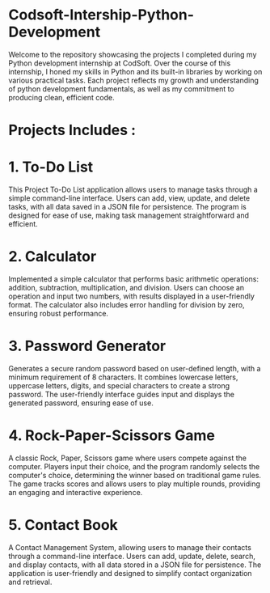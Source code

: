 # Codsoft-Intership-Python-Development
Welcome to the repository showcasing the projects I completed during my Python development internship at CodSoft. Over the course of this internship, I honed my skills in Python and its built-in libraries by working on various practical tasks. Each project reflects my growth and understanding of python development fundamentals, as well as my commitment to producing clean, efficient code.
# Projects Includes :
# 1. To-Do List
This Project To-Do List application allows users to manage tasks through a simple command-line interface. Users can add, view, update, and delete tasks, with all data saved in a JSON file for persistence. The program is designed for ease of use, making task management straightforward and efficient.
# 2. Calculator
Implemented a simple calculator that performs basic arithmetic operations: addition, subtraction, multiplication, and division. Users can choose an operation and input two numbers, with results displayed in a user-friendly format. The calculator also includes error handling for division by zero, ensuring robust performance.
# 3. Password Generator
Generates a secure random password based on user-defined length, with a minimum requirement of 8 characters. It combines lowercase letters, uppercase letters, digits, and special characters to create a strong password. The user-friendly interface guides input and displays the generated password, ensuring ease of use.
# 4. Rock-Paper-Scissors Game
A classic Rock, Paper, Scissors game where users compete against the computer. Players input their choice, and the program randomly selects the computer's choice, determining the winner based on traditional game rules. The game tracks scores and allows users to play multiple rounds, providing an engaging and interactive experience.
# 5. Contact Book
A Contact Management System, allowing users to manage their contacts through a command-line interface. Users can add, update, delete, search, and display contacts, with all data stored in a JSON file for persistence. The application is user-friendly and designed to simplify contact organization and retrieval.
